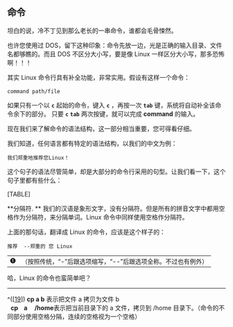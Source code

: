 ## 命令

坦白的说，冷不丁见到那么老长的一串命令，谁都会毛骨悚然。

也许您使用过
DOS，留下这种印象：命令先放一边，光是正确的输入目录、文件名都够瞧的。而且
DOS 不区分大小写，要是像 Linux 一样区分大小写，那多恐怖啊！！！

其实 Linux 命令行具有补全功能，非常实用。假设有这样一个命令：

```shell
command path/file      
```

如果只有一个以 **`c`** 起始的命令，键入 **`c`** ，再按一次 **`tab`**
键，系统将自动补全该命令余下的部分。 只要 **`c`** **`tab`**
两次按键，就可以完成 **command** 的输入。

现在我们来了解命令的语法结构，这一部分相当重要，您可得看仔细。

我们知道，任何语言都有特定的语法结构，以我们的中文为例：

```shell
我们郑重地推荐您Linux！  
```

这个句子的语法尽管简单，却是大部分的命令行采用的句型。让我们看一下，这个句子里都有些什么：

[TABLE]

**分隔符. **
我们的汉语是象形文字，没有分隔符。但是所有的拼音文字中都用空格作为分隔符，来分隔单词。Linux
命令中同样使用空格作分隔符。

上面的那句话，翻译成 Linux 的命令，应该是这个样子的：

```shell
推荐  --郑重的 您 Linux  
```

|                                        |                                                               |
|:---------------------------------------|:--------------------------------------------------------------|
| [![1](images/callouts/1.png)](#base15) | （按照传统，“-”后跟选项缩写，“--”后跟选项全称。不过也有例外） |

哈，Linux 的命令也蛮简单吧？

---

^(\[[19](#id3059634)\]) **cp a b** 表示把文件 a 拷贝为文件 b  
  **cp    a     /home**表示把当前目录下的 a 文件，拷贝到 /home
目录下。（命令的不同部分使用空格分隔，连续的空格视为一个空格）
